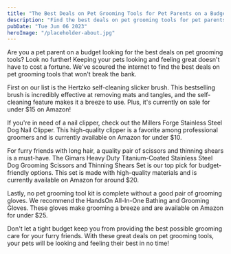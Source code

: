 ```yaml
---
title: "The Best Deals on Pet Grooming Tools for Pet Parents on a Budget"
description: "Find the best deals on pet grooming tools for pet parents on a budget. Keep your pets looking and feeling great without breaking the bank. Check out our top picks!"
pubDate: "Tue Jun 06 2023"
heroImage: "/placeholder-about.jpg"
---
```


Are you a pet parent on a budget looking for the best deals on pet grooming tools? Look no further! Keeping your pets looking and feeling great doesn&#39;t have to cost a fortune. We&#39;ve scoured the internet to find the best deals on pet grooming tools that won&#39;t break the bank.

First on our list is the Hertzko self-cleaning slicker brush. This bestselling brush is incredibly effective at removing mats and tangles, and the self-cleaning feature makes it a breeze to use. Plus, it&#39;s currently on sale for under $15 on Amazon!

If you&#39;re in need of a nail clipper, check out the Millers Forge Stainless Steel Dog Nail Clipper. This high-quality clipper is a favorite among professional groomers and is currently available on Amazon for under $10.

For furry friends with long hair, a quality pair of scissors and thinning shears is a must-have. The Gimars Heavy Duty Titanium-Coated Stainless Steel Dog Grooming Scissors and Thinning Shears Set is our top pick for budget-friendly options. This set is made with high-quality materials and is currently available on Amazon for around $20.

Lastly, no pet grooming tool kit is complete without a good pair of grooming gloves. We recommend the HandsOn All-In-One Bathing and Grooming Gloves. These gloves make grooming a breeze and are available on Amazon for under $25.

Don&#39;t let a tight budget keep you from providing the best possible grooming care for your furry friends. With these great deals on pet grooming tools, your pets will be looking and feeling their best in no time!